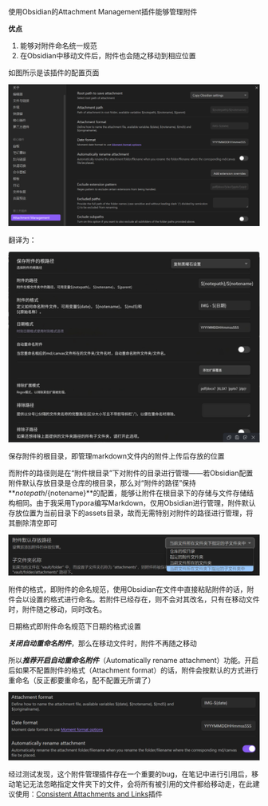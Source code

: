 使用Obsidian的Attachment Management插件能够管理附件

**优点**

1. 能够对附件命名统一规范
2. 在Obsidian中移动文件后，附件也会随之移动到相应位置

如图所示是该插件的配置页面

![image-20240418101703828](assets/IMG-20240501121644975.png)

翻译为：

![image-20240418101928277](assets/IMG-20240501121645009.png)

保存附件的根目录，即管理markdown文件内的附件上传后存放的位置

而附件的路径则是在“附件根目录”下对附件的目录进行管理——若Obsidian配置附件默认存放目录是仓库的根目录，那么对“附件的路径”保持**${notepath}/${notename}**的配置，能够让附件在根目录下的存储与文件存储结构相同。由于我采用Typora编写Markdown，仅用Obsidian进行管理，附件默认存放位置为当前目录下的assets目录，故而无需特别对附件的路径进行管理，将其删除清空即可

![image-20240418102245314](assets/IMG-20240501121645042.png)

附件的格式，即附件的命名规范，使用Obsidian在文件中直接粘贴附件的话，附件会以设置的格式进行命名。若附件已经存在，则不会对其改名，只有在移动文件时，附件随之移动，同时改名。

日期格式即附件命名规范下日期的格式设置

***关闭自动重命名附件***，那么在移动文件时，附件不再随之移动

所以***推荐开启自动重命名附件***（Automatically rename attachment）功能。开启后如果不配置附件的格式（Attachment format）的话，附件会按默认的方式进行重命名（反正都要重命名，配不配置无所谓了）

![image-20240418113609862](assets/IMG-20240501121645082.png)

经过测试发现，这个附件管理插件存在一个重要的bug，在笔记中进行引用后，移动笔记无法忽略指定文件夹下的文件，会将所有被引用的文件都给移动走，在此建议使用：[Consistent Attachments and Links](Obsidian附件管理插件Consistent%20Attachments%20and%20Links.md)插件